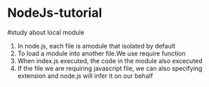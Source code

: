 # NodeJs-tutorial

#study about local module

1. In node.js, each file is amodule that isolated by default
2. To load a module into another file.We use require function
3. When index.js executed, the code in the module also excecuted
4. If the file we are requiring javascript file, we can also specifying extension and node.js will infer it on our behalf
